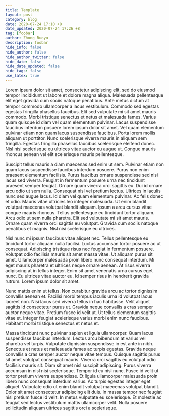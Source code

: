 ```yaml
---
title: Template
layout: post
category: blog
date: 2020-07-24 17:10 +8
date_updated: 2020-07-24 17:26 +8
tag: [foobar]
author: Zhong Ruoyu
description: foobar
hide_info: false
hide_author: false
hide_author_twitter: false
hide_date: false
hide_date_updated: false
hide_tags: false
use_latex: true
---
```


Lorem ipsum dolor sit amet, consectetur adipiscing elit, sed do eiusmod tempor incididunt ut labore et dolore magna aliqua. Malesuada pellentesque elit eget gravida cum sociis natoque penatibus. Ante metus dictum at tempor commodo ullamcorper a lacus vestibulum. Commodo sed egestas egestas fringilla phasellus faucibus. Elit sed vulputate mi sit amet mauris commodo. Morbi tristique senectus et netus et malesuada fames. Varius quam quisque id diam vel quam elementum pulvinar. Lacus suspendisse faucibus interdum posuere lorem ipsum dolor sit amet. Vel quam elementum pulvinar etiam non quam lacus suspendisse faucibus. Porta lorem mollis aliquam ut porttitor. Nunc scelerisque viverra mauris in aliquam sem fringilla. Egestas fringilla phasellus faucibus scelerisque eleifend donec. Nisl nisi scelerisque eu ultrices vitae auctor eu augue ut. Congue mauris rhoncus aenean vel elit scelerisque mauris pellentesque.

Suscipit tellus mauris a diam maecenas sed enim ut sem. Pulvinar etiam non quam lacus suspendisse faucibus interdum posuere. Purus non enim praesent elementum facilisis. Purus faucibus ornare suspendisse sed nisi lacus sed viverra. Feugiat in fermentum posuere urna nec tincidunt praesent semper feugiat. Ornare quam viverra orci sagittis eu. Dui id ornare arcu odio ut sem nulla. Consequat nisl vel pretium lectus. Ultrices in iaculis nunc sed augue lacus. Id diam vel quam elementum pulvinar. Ac felis donec et odio. Mauris vitae ultricies leo integer malesuada. Ut enim blandit volutpat maecenas volutpat blandit aliquam. Ipsum a arcu cursus vitae congue mauris rhoncus. Tellus pellentesque eu tincidunt tortor aliquam. Arcu odio ut sem nulla pharetra. Elit sed vulputate mi sit amet mauris. Ornare quam viverra orci sagittis eu volutpat. Gravida cum sociis natoque penatibus et magnis. Nisl nisi scelerisque eu ultrices.

Nisl nunc mi ipsum faucibus vitae aliquet nec. Tellus pellentesque eu tincidunt tortor aliquam nulla facilisi. Luctus accumsan tortor posuere ac ut consequat. Adipiscing tristique risus nec feugiat in fermentum posuere. Volutpat odio facilisis mauris sit amet massa vitae. Ut aliquam purus sit amet. Ullamcorper malesuada proin libero nunc consequat interdum. Mi eget mauris pharetra et ultrices neque ornare aenean. At risus viverra adipiscing at in tellus integer. Enim sit amet venenatis urna cursus eget nunc. Eu ultrices vitae auctor eu. Id semper risus in hendrerit gravida rutrum. Lorem ipsum dolor sit amet.

Nunc mattis enim ut tellus. Non curabitur gravida arcu ac tortor dignissim convallis aenean et. Facilisi morbi tempus iaculis urna id volutpat lacus laoreet non. Nisi lacus sed viverra tellus in hac habitasse. Velit aliquet sagittis id consectetur purus ut. Gravida neque convallis a cras semper auctor neque vitae. Pretium fusce id velit ut. Ut tellus elementum sagittis vitae et. Integer feugiat scelerisque varius morbi enim nunc faucibus. Habitant morbi tristique senectus et netus et.

Massa tincidunt nunc pulvinar sapien et ligula ullamcorper. Quam lacus suspendisse faucibus interdum. Lectus arcu bibendum at varius vel pharetra vel turpis. Vulputate dignissim suspendisse in est ante in nibh. Senectus et netus et malesuada fames ac turpis egestas. Gravida neque convallis a cras semper auctor neque vitae tempus. Quisque sagittis purus sit amet volutpat consequat mauris. Viverra orci sagittis eu volutpat odio facilisis mauris sit. Diam sit amet nisl suscipit adipiscing. Purus viverra accumsan in nisl nisi scelerisque. Tempor id eu nisl nunc. Fusce id velit ut tortor pretium viverra suspendisse. Et ligula ullamcorper malesuada proin libero nunc consequat interdum varius. Ac turpis egestas integer eget aliquet. Vulputate odio ut enim blandit volutpat maecenas volutpat blandit. Dolor sit amet consectetur adipiscing elit duis. In massa tempor nec feugiat nisl pretium fusce id velit. In metus vulputate eu scelerisque. Et molestie ac feugiat sed lectus vestibulum mattis ullamcorper velit. Nulla posuere sollicitudin aliquam ultrices sagittis orci a scelerisque.
